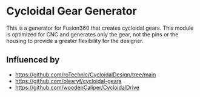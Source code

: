# Cycloidal Gear Generator

This is a generator for Fusion360 that creates cycloidal gears. This module is optimized for CNC and generates only the gear, not the pins or the housing to provide a greater flexibility for the designer.

## Influenced by
* https://github.com/roTechnic/CycloidalDesign/tree/main
* https://github.com/olearyf/cycloidal-gears
* https://github.com/woodenCaliper/CycloidalDrive